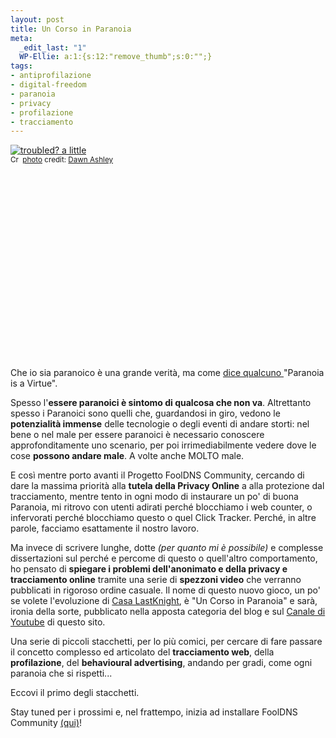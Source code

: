 ```yaml
--- 
layout: post
title: Un Corso in Paranoia
meta: 
  _edit_last: "1"
  WP-Ellie: a:1:{s:12:"remove_thumb";s:0:"";}
tags: 
- antiprofilazione
- digital-freedom
- paranoia
- privacy
- profilazione
- tracciamento
---
```

<a href="http://www.flickr.com/photos/58865620@N00/4608082992/" title="troubled? a little" target="_blank"><img src="http://farm4.static.flickr.com/3351/4608082992_01f5fee7fd.jpg" alt="troubled? a little" border="0" /></a>  
<small><a href="http://creativecommons.org/licenses/by-nd/2.0/" title="Attribution-NoDerivs License" target="_blank"><img src="http://www.lastknight.com/wp-content/plugins/photo-dropper/images/cc.png" alt="Creative Commons License" border="0" width="16" height="16" align="absmiddle" /></a> <a href="http://www.photodropper.com/photos/" target="_blank">photo</a> credit: <a href="http://www.flickr.com/photos/58865620@N00/4608082992/" title="Dawn Ashley" target="_blank">Dawn Ashley</a></small>

<object width="480" height="295"><param name="movie" value="http://www.youtube.com/v/UFewgNUjbmg&hl=en_US&fs=1&rel=0&hd=1"></param><param name="allowFullScreen" value="true"></param><param name="allowscriptaccess" value="always"></param><embed src="http://www.youtube.com/v/UFewgNUjbmg&hl=en_US&fs=1&rel=0&hd=1" type="application/x-shockwave-flash" allowscriptaccess="always" allowfullscreen="true" width="480" height="295"></embed></object>  
    
Che io sia paranoico &egrave; una grande verit&agrave;, ma come [dice qualcuno ][1] &quot;Paranoia is a Virtue&quot;.  
  
Spesso l&#x27;**essere paranoici &egrave; sintomo di qualcosa che non va**. Altrettanto spesso i Paranoici sono quelli che, guardandosi in giro, vedono le **potenzialit&agrave; immense** delle tecnologie o degli eventi di andare storti: nel bene o nel male per essere paranoici &egrave; necessario conoscere approfonditamente uno scenario, per poi irrimediabilmente vedere dove le cose **possono andare male**. A volte anche MOLTO male.  
  
E cos&igrave; mentre porto avanti il Progetto FoolDNS Community, cercando di dare la massima priorit&agrave; alla **tutela della Privacy Online** a alla protezione dal tracciamento, mentre tento in ogni modo di instaurare un po&#x27; di buona Paranoia, mi ritrovo con utenti adirati perch&eacute; blocchiamo i web counter, o infervorati perch&eacute; blocchiamo questo o quel Click Tracker. Perch&eacute;, in altre parole, facciamo esattamente il nostro lavoro.  
  
Ma invece di scrivere lunghe, dotte *(per quanto mi &egrave; possibile)* e complesse dissertazioni sul perch&eacute; e percome di questo o quell&#x27;altro comportamento, ho pensato di **spiegare i problemi dell&#x27;anonimato e della privacy e tracciamento online** tramite una serie di **spezzoni video** che verranno pubblicati in rigoroso ordine casuale. Il nome di questo nuovo gioco, un po&#x27; se volete l&#x27;evoluzione di [Casa LastKnight](http://www.lastknight.com/videoblog/), &egrave; &quot;Un Corso in Paranoia&quot; e sar&agrave;, ironia della sorte, pubblicato nella apposta categoria del blog e sul [Canale di Youtube][3] di questo sito.  
  
Una serie di piccoli stacchetti, per lo pi&ugrave; comici, per cercare di fare passare il concetto complesso ed articolato del **tracciamento web**, della **profilazione**, del **behavioural advertising**, andando per gradi, come ogni paranoia che si rispetti...   
  
Eccovi il primo degli stacchetti.  
  
Stay tuned per i prossimi e, nel frattempo, inizia ad installare FoolDNS Community [(qui)](http://fooldns.com/c)!  
  
[1]: http://www.recursiva.org/
[3]: http://www.youtube.com/user/lastknight 
